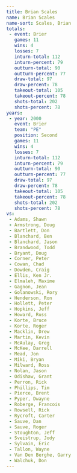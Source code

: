 ```yaml
---
title: Brian Scales
name: Brian Scales
name-sort: Scales, Brian
totals:
 - event: Brier
   games: 11
   wins: 4
   losses: 7
   inturn-total: 112
   inturn-percent: 79
   outturn-total: 90
   outturn-percent: 77
   draw-total: 97
   draw-percent: 78
   takeout-total: 105
   takeout-percent: 78
   shots-total: 202
   shots-percent: 78
years:
 - year: 2000
   event: Brier
   team: "PE"
   position: Second
   games: 11
   wins: 4
   losses: 7
   inturn-total: 112
   inturn-percent: 79
   outturn-total: 90
   outturn-percent: 77
   draw-total: 97
   draw-percent: 78
   takeout-total: 105
   takeout-percent: 78
   shots-total: 202
   shots-percent: 78
vs:
 - Adams, Shawn
 - Armstrong, Doug
 - Bartlett, Don
 - Blanchard, Ben
 - Blanchard, Jason
 - Brandwood, Todd
 - Bryant, Doug
 - Corner, Peter
 - Cowan, Chad
 - Dowden, Craig
 - Ellis, Ken Jr.
 - Elmaleh, Maxime
 - Gagnon, Jean
 - Golanowski, Rory
 - Henderson, Ron
 - Hollett, Peter
 - Hopkins, Jeff
 - Howard, Russ
 - Korte, Bruce
 - Korte, Roger
 - Macklin, Drew
 - Martin, Kevin
 - McAulay, Greg
 - McKee, Darrell
 - Mead, Jon
 - Miki, Bryan
 - Milward, Ross
 - Nolan, Jason
 - Odishaw, Grant
 - Perron, Rick
 - Phillips, Tim
 - Pierce, Brent
 - Pyper, Dwayne
 - Roberge, Francois
 - Rowsell, Rick
 - Rycroft, Carter
 - Sauve, Dan
 - Sauve, Roger
 - Stoughton, Jeff
 - Sveistrup, Jody
 - Sylvain, Eric
 - Tallon, Wayne
 - Van Den Berghe, Garry
 - Walchuk, Don
---
```

